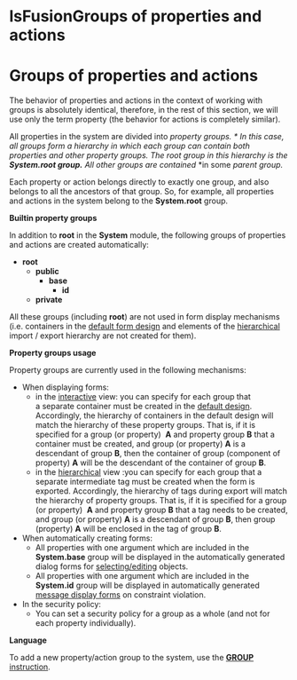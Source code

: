 # lsFusionGroups of properties and actions

# Groups of properties and actions

The behavior of properties and actions in the context of working with groups is absolutely identical, therefore, in the rest of this section, we will use only the term property (the behavior for actions is completely similar).

All [p](Properties.md)roperties in the system are divided into *property groups. * In this case, all groups form a hierarchy in which each group can contain both properties and other property groups. The root group in this hierarchy is the **System.root group.** All other groups are contained* *in some *parent group.*

Each property or action belongs directly to exactly one group, and also belongs to all the ancestors of that group. So, for example, all properties and actions in the system belong to the **System.root** group.

**Builtin property groups**

In addition to **root** in the **System** module, the following groups of properties and actions are created automatically:

-   **root**
    -   **public**
        -   **base**
            -   **id**
    -   **private**

All these groups (including **root**) are not used in form display mechanisms (i.e. containers in the [default form design](Form-design_29884443.html#Formdesign-defaultDesign) and elements of the [hierarchical](Structured-view_29884537.html#Structuredview-hierarchy) import / export hierarchy are not created for them).

**Property groups usage**

Property groups are currently used in the following mechanisms:

-   When displaying forms:
    -   in the [interactive](Interactive_view.md) view: you can specify for each group that a separate container must be created in the [default design](Form-design_29884443.html#Formdesign-defaultDesign). Accordingly, the hierarchy of containers in the default design will match the hierarchy of these property groups. That is, if it is specified for a group (or property)  **A** and property group **B** that a container must be created, and group (or property) **A** is a descendant of group **B**, then the container of group (component of property) **A** will be the descendant of the container of group **B**.
    -   in the [hierarchical](Structured-view_29884537.html#Structuredview-hierarchy) view :you can specify for each group that a separate intermediate tag must be created when the form is exported. Accordingly, the hierarchy of tags during export will match the hierarchy of property groups. That is, if it is specified for a group (or property)  **A** and property group **B** that a tag needs to be created, and group (or property) **A** is a descendant of group **B**, then group (property) **A** will be enclosed in the tag of group **B**. 
-   When automatically creating forms:
    -   All properties with one argument which are included in the **System.base** group will be displayed in the automatically generated dialog forms for [selecting/editing](Interactive-view_1573071.html#Interactiveview-edtClass) objects. 
    -   All properties with one argument which are included in the **System.id** group will be displayed in automatically generated [message display forms](Constraints_3538950.html#Constraints-message) on constraint violation.
-   In the security policy:
    -   You can set a security policy for a group as a whole (and not for each property individually).

**Language**

To add a new property/action group to the system, use the [**GROUP** instruction](GROUP_instruction.md).



  
